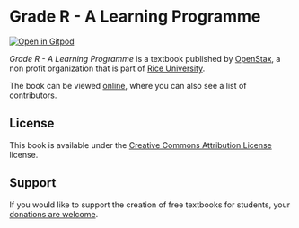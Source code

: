 # Grade R - A Learning Programme

[![Open in Gitpod](https://gitpod.io/button/open-in-gitpod.svg)](https://gitpod.io/from-referrer/)

_Grade R - A Learning Programme_ is a textbook published by [OpenStax](https://openstax.org/), a non profit organization that is part of [Rice University](https://www.rice.edu/).

The book can be viewed [online](https://github.com/cnx-user-books/cnxbook-grade-r-a-learning-programme/releases/latest), where you can also see a list of contributors.

## License
This book is available under the [Creative Commons Attribution License](./LICENSE) license.

## Support
If you would like to support the creation of free textbooks for students, your [donations are welcome](https://riceconnect.rice.edu/donation/support-openstax-banner).

